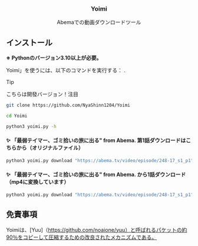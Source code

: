 <p align="center">
    <h3 align="center">Yoimi</h3>
    <p align="center">
        Abemaでの動画ダウンロードツール<br />
    </p>
</p>

## インストール

**※ Pythonのバージョン3.10以上が必要。**

Yoimi」を使うには、以下のコマンドを実行する： .

> [!TIP]
> こちらは開發バージョン！注目

```bash
git clone https://github.com/NyaShinn1204/Yoimi

cd Yoimi

python3 yoimi.py -h
```

#### ✨ 「最弱テイマー、ゴミ拾いの旅に出る" from Abema. 第1話ダウンロードはこちらから（オリジナルファイル）

```python
python3 yoimi.py download "https://abema.tv/video/episode/248-17_s1_p1"
```

#### ✨ 「最弱テイマー、ゴミ拾いの旅に出る" from Abema. から1話ダウンロード（mp4に変換しています）

```python
python3 yoimi.py download "https://abema.tv/video/episode/248-17_s1_p1" --mux
```


## 免責事項

Yoimiは、[Yuu]（https://github.com/noaione/yuu）と呼ばれるパケットの約90％をコピーして圧縮するための改良されたメカニズムである。
